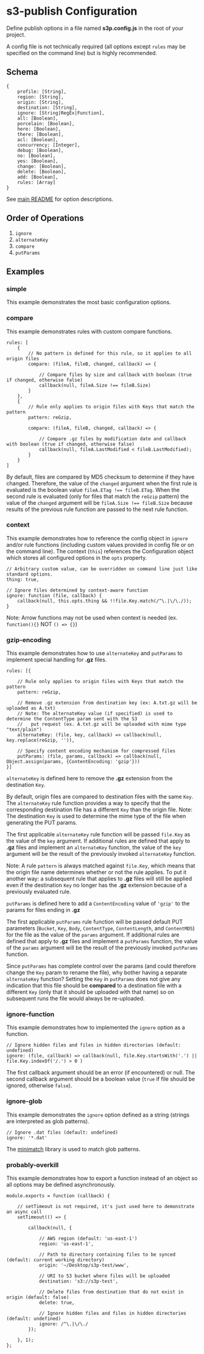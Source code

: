 # s3-publish Configuration

Define publish options in a file named **s3p.config.js** in the root of your project.

A config file is not technically required (all options except `rules` may be specified on the command line)
but is highly recommended.

## Schema

    {
        profile: [String],
        region: [String],
        origin: [String],
        destination: [String],
        ignore: [String|RegEx|Function],
        all: [Boolean],
        porcelain: [Boolean],
        here: [Boolean],
        there: [Boolean],
        acl: [Boolean],
        concurrency: [Integer],
        debug: [Boolean],
        no: [Boolean],
        yes: [Boolean],
        change: [Boolean],
        delete: [Boolean],
        add: [Boolean],
        rules: [Array]
    }

See [main README](https://github.com/adamjarret/s3-publish) for option descriptions.

## Order of Operations

 1. `ignore`
 2. `alternateKey`
 3. `compare`
 4. `putParams`

## Examples

### simple

This example demonstrates the most basic configuration options.

### compare

This example demonstrates rules with custom compare functions. 

    rules: [
        {
            // No pattern is defined for this rule, so it applies to all origin files
            compare: (fileA, fileB, changed, callback) => {

                // Compare files by size and callback with boolean (true if changed, otherwise false)
                callback(null, fileA.Size !== fileB.Size)
            }
        },
        {
            // Rule only applies to origin files with Keys that match the pattern
            pattern: reGzip,

            compare: (fileA, fileB, changed, callback) => {

                // Compare .gz files by modification date and callback with boolean (true if changed, otherwise false)
                callback(null, fileA.LastModified < fileB.LastModified);
            }
        }
    ]

By default, files are compared by MD5 checksum to determine if they have changed. Therefore, the value of the `changed`
argument when the first rule is evaluated is the boolean value `fileA.ETag !== fileB.ETag`. When the second rule is
evaluated (only for files that match the `reGzip` pattern) the value of the `changed` argument will be
`fileA.Size !== fileB.Size` because results of the previous rule function are passed to the next rule function.

### context

This example demonstrates how to reference the config object in `ignore` and/or rule functions
(including custom values provided in config file or on the command line).
The context (`this`) references the Configuration object which stores all configured options in the `opts` property.

    // Arbitrary custom value, can be overridden on command line just like standard options.
    thing: true,

    // Ignore files determined by context-aware function
    ignore: function (file, callback) {
        callback(null, this.opts.thing && !!file.Key.match(/^\.|\/\./));
    }

Note: Arrow functions may not be used when context is needed (ex. `function(){}` NOT `() => {}`)

### gzip-encoding

This example demonstrates how to use `alternateKey` and `putParams` to implement special handling for **.gz** files.

    rules: [{

        // Rule only applies to origin files with Keys that match the pattern
        pattern: reGzip,

        // Remove .gz extension from destination key (ex: A.txt.gz will be uploaded as A.txt)
        // Note: The alternateKey value (if specified) is used to determine the ContentType param sent with the S3
        //   put request (ex. A.txt.gz will be uploaded with mime type "text/plain")
        alternateKey: (file, key, callback) => callback(null, key.replace(reGzip, '')),

        // Specify content encoding mechanism for compressed files
        putParams: (file, params, callback) => callback(null, Object.assign(params, {ContentEncoding: 'gzip'}))
    }]

`alternateKey` is defined here to remove the **.gz** extension from the destination `Key`.

By default, origin files are compared to destination files with the same `Key`. The `alternateKey` rule function
provides a way to specify that the corresponding destination file has a different `Key` than the origin file.
Note: The destination `Key` is used to determine the mime type of the file when generating the PUT params.

The first applicable `alternateKey` rule function will be passed `file.Key` as the value of the `key` argument.
If additional rules are defined that apply to **.gz** files and implement an `alternateKey` function,
the value of the `key` argument will be the result of the previously invoked `alternateKey` function.

Note: A rule `pattern` is always matched against `file.Key`, which means that the origin file name determines whether 
or not the rule applies. To put it another way: a subsequent rule that applies to **.gz** files will still be applied
even if the destination `Key` no longer has the **.gz** extension because of a previously evaluated rule.

`putParams` is defined here to add a `ContentEncoding` value of `'gzip'` to the params for files ending in **.gz**

The first applicable `putParams` rule function will be passed default PUT parameters
(`Bucket`, `Key`, `Body`, `ContentType`, `ContentLength`, and `ContentMD5`)
for the file as the value of the `params` argument.
If additional rules are defined that apply to **.gz** files and implement a `putParams` function,
the value of the `params` argument will be the result of the previously invoked `putParams` function.

Since `putParams` has complete control over the params (and could therefore change the `Key` param to rename the file),
why bother having a separate `alternateKey` function? Setting the `Key` in `putParams` does not give any
indication that this file should be **compared** to a destination file with a different `Key`
(only that it should be uploaded with that name) so on subsequent runs the file would always be re-uploaded.

### ignore-function

This example demonstrates how to implemented the `ignore` option as a function.

    // Ignore hidden files and files in hidden directories (default: undefined)
    ignore: (file, callback) => callback(null, file.Key.startsWith('.') || file.Key.indexOf('/.') > 0 )

The first callback argument should be an error (if encountered) or null.
The second callback argument should be a boolean value (`true` if file should be ignored, otherwise `false`).

### ignore-glob

This example demonstrates the `ignore` option defined as a string (strings are interpreted as glob patterns).

    // Ignore .dat files (default: undefined)
    ignore: '*.dat'

The [minimatch](https://github.com/isaacs/minimatch) library is used to match glob patterns.

### probably-overkill

This example demonstrates how to export a function instead of an object so all options may be defined
asynchronously.

    module.exports = function (callback) {
    
        // setTimeout is not required, it's just used here to demonstrate an async call
        setTimeout(() => {
    
            callback(null, {
    
                // AWS region (default: 'us-east-1')
                region: 'us-east-1',
    
                // Path to directory containing files to be synced (default: current working directory)
                origin: '~/Desktop/s3p-test/www',
    
                // URI to S3 bucket where files will be uploaded
                destination: 's3://s3p-test',
    
                // Delete files from destination that do not exist in origin (default: false)
                delete: true,
    
                // Ignore hidden files and files in hidden directories (default: undefined)
                ignore: /^\.|\/\./
            });
    
        }, 1);
    };
